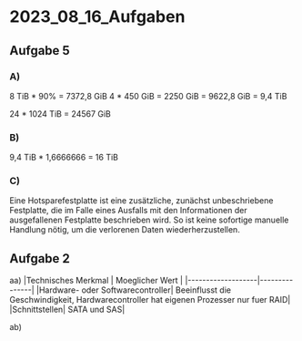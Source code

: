# 2023_08_16_Aufgaben
## Aufgabe 5
### A)
8 TiB * 90% = 7372,8 GiB
4 * 450 GiB = 2250 GiB
= 9622,8 GiB = 9,4 TiB

24 * 1024 TiB = 24567 GiB

### B)
9,4 TiB * 1,6666666 = 16 TiB

### C)
Eine Hotsparefestplatte ist eine zusätzliche, zunächst unbeschriebene Festplatte, die im Falle eines Ausfalls mit den Informationen der ausgefallenen Festplatte beschrieben wird. So ist keine sofortige manuelle Handlung nötig, um die verlorenen Daten wiederherzustellen.

## Aufgabe 2
aa)
|Technisches Merkmal | Moeglicher Wert |
|-------------------|---------------|
|Hardware- oder Softwarecontroller| Beeinflusst die Geschwindigkeit, Hardwarecontroller hat eigenen Prozesser nur fuer RAID|
|Schnittstellen| SATA und SAS|

ab) 
